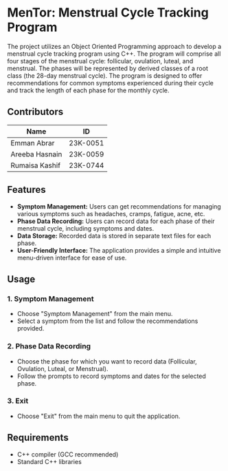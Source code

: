 # MenTor: Menstrual Cycle Tracking Program
The project utilizes an Object Oriented Programming approach to develop a menstrual cycle tracking program using C++. The program will comprise all four stages of the menstrual cycle: follicular, ovulation, luteal, and menstrual. The phases will be represented by derived classes of a root class (the 28-day menstrual cycle). The program is designed to offer recommendations for common symptoms experienced during their cycle and track the length of each phase for the monthly cycle.

## Contributors

| Name             | ID           |
| ---------------- | ------------ |
| Emman Abrar      | 23K-0051     |
| Areeba Hasnain   | 23K-0059     |
| Rumaisa Kashif   | 23K-0744     |

## Features
- **Symptom Management:** Users can get recommendations for managing various symptoms such as headaches, cramps, fatigue, acne, etc.
- **Phase Data Recording:** Users can record data for each phase of their menstrual cycle, including symptoms and dates.
- **Data Storage:** Recorded data is stored in separate text files for each phase.
- **User-Friendly Interface:** The application provides a simple and intuitive menu-driven interface for ease of use.

## Usage
### 1. Symptom Management
- Choose "Symptom Management" from the main menu.
- Select a symptom from the list and follow the recommendations provided.

### 2. Phase Data Recording
- Choose the phase for which you want to record data (Follicular, Ovulation, Luteal, or Menstrual).
- Follow the prompts to record symptoms and dates for the selected phase.

### 3. Exit
- Choose "Exit" from the main menu to quit the application.


## Requirements
- C++ compiler (GCC recommended)
- Standard C++ libraries
